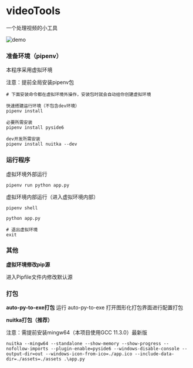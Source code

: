 # videoTools
一个处理视频的小工具

![demo](https://s1.ax1x.com/2023/02/11/pS4AFHI.png)

### 准备环境（pipenv）

本程序采用虚拟环境

注意：提前全局安装pipenv包

```
# 下面安装命令都在虚拟环境外操作，安装包时就会自动给你创建虚拟环境

快速搭建运行环境（不包含dev环境）
pipenv install

必要所需安装
pipenv install pyside6

dev开发所需安装
pipenv install nuitka --dev
```

### 运行程序

虚拟环境外部运行

```
pipenv run python app.py
```

虚拟环境内部运行（进入虚拟环境内部）

```
pipenv shell

python app.py

# 退出虚拟环境
exit
```

### 其他

**虚拟环境修改pip源**

进入Pipfile文件内修改默认源

### 打包

**auto-py-to-exe打包**
运行 auto-py-to-exe 打开图形化打包界面进行配置打包

**nuitka打包（推荐）**

注意：需提前安装mingw64（本项目使用GCC 11.3.0）最新版

```
nuitka --mingw64 --standalone --show-memory --show-progress --nofollow-imports --plugin-enable=pyside6 --windows-disable-console --output-dir=out --windows-icon-from-ico=./app.ico --include-data-dir=./assets=./assets .\app.py
```
